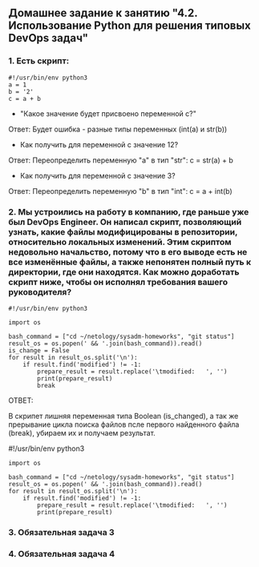 ## Домашнее задание к занятию "4.2. Использование Python для решения типовых DevOps задач"

### 1. Есть скрипт:

    #!/usr/bin/env python3
    a = 1
    b = '2'
    c = a + b

* "Какое значение будет присвоено переменной c?"    
      
Ответ: Будет ошибка - разные типы переменных (int(a) и str(b))  


* Как получить для переменной c значение 12?  

Ответ: Переопределить переменную "а" в тип "str": c = str(a) + b  

* Как получить для переменной c значение 3?

Ответ: Переопределить переменную "b" в тип "int": c = a + int(b)

### 2. Мы устроились на работу в компанию, где раньше уже был DevOps Engineer. Он написал скрипт, позволяющий узнать, какие файлы модифицированы в репозитории, относительно локальных изменений. Этим скриптом недовольно начальство, потому что в его выводе есть не все изменённые файлы, а также непонятен полный путь к директории, где они находятся. Как можно доработать скрипт ниже, чтобы он исполнял требования вашего руководителя?


    #!/usr/bin/env python3

    import os

    bash_command = ["cd ~/netology/sysadm-homeworks", "git status"]
    result_os = os.popen(' && '.join(bash_command)).read()
    is_change = False
    for result in result_os.split('\n'):
        if result.find('modified') != -1:
            prepare_result = result.replace('\tmodified:   ', '')
            print(prepare_result)
            break


ОТВЕТ:

В скрипет лишняя переменная типа Boolean (is_changed), а так же прерывание цикла поиска файлов псле первого найденного файла (break), убираем их и получаем результат.

 #!/usr/bin/env python3

    import os

    bash_command = ["cd ~/netology/sysadm-homeworks", "git status"]
    result_os = os.popen(' && '.join(bash_command)).read()
    for result in result_os.split('\n'):
        if result.find('modified') != -1:
            prepare_result = result.replace('\tmodified:   ', '')
            print(prepare_result)
  

### 3. Обязательная задача 3


### 4.  Обязательная задача 4


